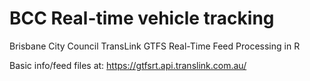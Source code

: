 # BCC Real-time vehicle tracking
Brisbane City Council TransLink GTFS Real-Time Feed Processing in R

Basic info/feed files at:
https://gtfsrt.api.translink.com.au/
